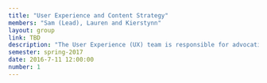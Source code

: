 ```yaml
---
title: "User Experience and Content Strategy"
members: "Sam (Lead), Lauren and Kierstynn"
layout: group
link: TBD
description: "The User Experience (UX) team is responsible for advocating for all functionality related to how users interact with the product and the goals and user flows that drive them.  This includes testing and getting feedback from actual end-users of the product.  They will be particularly immersed in developing and refining content, requesting content from stakeholders (by way of the account manager.   The UX team is responsible for documenting how the content must be developed to speak to the users and their needs for future content development.  The User Experience team must work directly with visual designers to ensure design elements are derived from real content and all design interactions make sense for the users.  They must also be in continual contact with the CMS team, ensuring the appropriate content types are built out in the CMS and the CMS architecture accurately represents the flows and needs of the end user.   Additionally the UX team is responsible for building out the final content (including media, photos, text) into the CMS for release."
semester: spring-2017
date: 2016-7-11 12:00:00
number: 1
---
```

